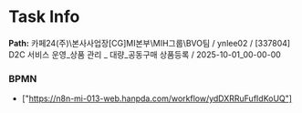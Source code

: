 # Task Info

**Path:** 카페24(주)\본사사업장\[CG]MI본부\MIH그룹\BVO팀 / ynlee02 / [337804] D2C 서비스 운영_상품 관리 _ 대량_공동구매 상품등록 / 2025-10-01_00-00-00

### BPMN
- ["https://n8n-mi-013-web.hanpda.com/workflow/ydDXRRuFufIdKoUQ"]

